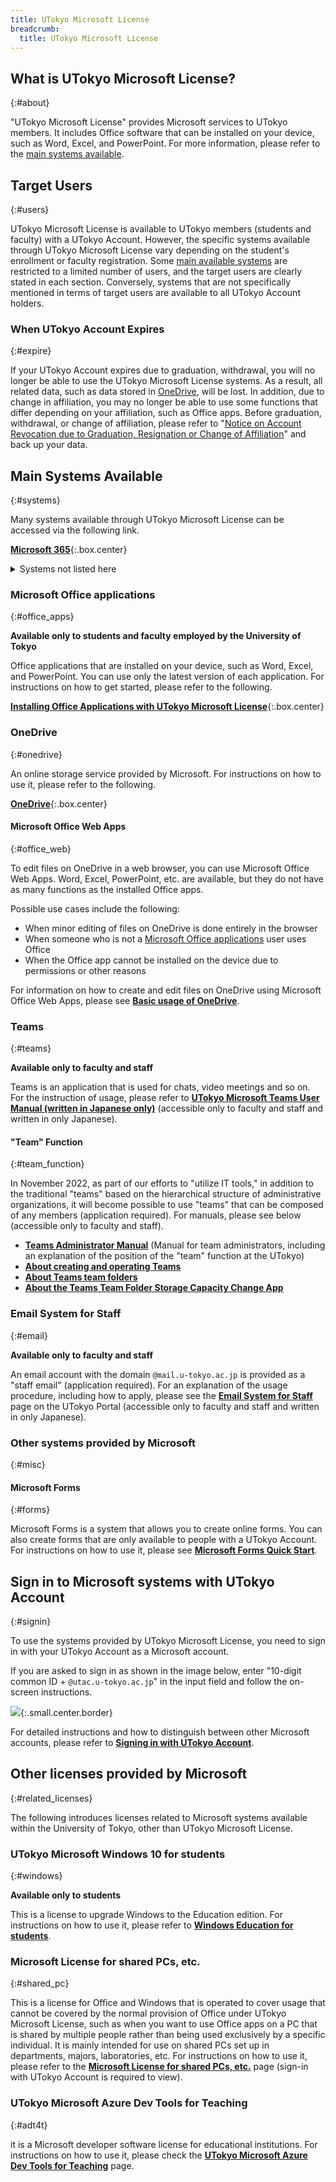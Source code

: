 ```yaml
---
title: UTokyo Microsoft License
breadcrumb:
  title: UTokyo Microsoft License
---
```


## What is UTokyo Microsoft License?
{:#about}

"UTokyo Microsoft License" provides Microsoft services to UTokyo members. It includes Office software that can be installed on your device, such as Word, Excel, and PowerPoint. For more information, please refer to the [main systems available](#systems).

## Target Users
{:#users}

UTokyo Microsoft License is available to UTokyo members (students and faculty) with a UTokyo Account. However, the specific systems available through UTokyo Microsoft License vary depending on the student's enrollment or faculty registration. Some [main available systems](#systems) are restricted to a limited number of users, and the target users are clearly stated in each section. Conversely, systems that are not specifically mentioned in terms of target users are available to all UTokyo Account holders.

### When UTokyo Account Expires
{:#expire}

If your UTokyo Account expires due to graduation, withdrawal, you will no longer be able to use the UTokyo Microsoft License systems. As a result, all related data, such as data stored in [OneDrive](#onedrive), will be lost. In addition, due to change in affiliation, you may no longer be able to use some functions that differ depending on your affiliation, such as Office apps. Before graduation, withdrawal, or change of affiliation, please refer to "[Notice on Account Revocation due to Graduation, Resignation or Change of Affiliation](/en/systems/leave/)" and back up your data.

## Main Systems Available
{:#systems}

Many systems available through UTokyo Microsoft License can be accessed via the following link.

**[Microsoft 365](https://www.microsoft365.com/login)**{:.box.center}

<details>
<summary>Systems not listed here</summary>

Microsoft provides systems other than those listed below, and it is possible to sign in and use them with your UTokyo Account. While we **do not guarantee continuous use** of these systems, we do not prevent their use under **your own responsibility**. Specific risks include the possibility that **a system that was previously available may suddenly become unavailable** due to changes in Microsoft's provision policy. In addition, we **may be unable to provide support** for these systems. Please keep these points in mind when using these systems. If you feel that a particular system is **especially** necessary for education, research, or work, please contact us using the [email form of the utelecon support desk](/en/support/#email-form).
</details>

### Microsoft Office applications
{:#office_apps}

**Available only to students and faculty employed by the University of Tokyo**

Office applications that are installed on your device, such as Word, Excel, and PowerPoint. You can use only the latest version of each application. For instructions on how to get started, please refer to the following.

**[Installing Office Applications with UTokyo Microsoft License](./install)**{:.box.center}

### OneDrive
{:#onedrive}

An online storage service provided by Microsoft. For instructions on how to use it, please refer to the following.

**[OneDrive](./onedrive/)**{:.box.center}

#### Microsoft Office Web Apps
{:#office_web}

To edit files on OneDrive in a web browser, you can use Microsoft Office Web Apps. Word, Excel, PowerPoint, etc. are available, but they do not have as many functions as the installed Office apps.

Possible use cases include the following:
- When minor editing of files on OneDrive is done entirely in the browser
- When someone who is not a [Microsoft Office applications](#office_apps) user uses Office
- When the Office app cannot be installed on the device due to permissions or other reasons

For information on how to create and edit files on OneDrive using Microsoft Office Web Apps, please see **[Basic usage of OneDrive](./onedrive/basic)**.

### Teams
{:#teams}

**Available only to faculty and staff**

Teams is an application that is used for chats, video meetings and so on. For the instruction of usage, please refer to **[UTokyo Microsoft Teams User Manual (written in Japanese only)](https://univtokyo.sharepoint.com/sites/utokyoportal/wiki/SiteAssets/d/Useful_Tools/%E3%80%8C%E6%9D%B1%E4%BA%AC%E5%A4%A7%E5%AD%A6%E7%89%88_Microsoft_Teams%E5%88%A9%E7%94%A8%E3%83%9E%E3%83%8B%E3%83%A5%E3%82%A2%E3%83%AB%EF%BC%8820210311%EF%BC%89%E3%80%8D.pdf)** (accessible only to faculty and staff and written in only Japanese).

#### "Team" Function
{:#team_function}

In November 2022, as part of our efforts to "utilize IT tools," in addition to the traditional "teams" based on the hierarchical structure of administrative organizations, it will become possible to use "teams" that can be composed of any members (application required). For manuals, please see below (accessible only to faculty and staff).
- **[Teams Administrator Manual](https://univtokyo.sharepoint.com/sites/utokyoportal/wiki/SiteAssets/d/Useful_Tools/Teams%E7%AE%A1%E7%90%86%E8%80%85%E3%83%9E%E3%83%8B%E3%83%A5%E3%82%A2%E3%83%AB.pdf)** (Manual for team administrators, including an explanation of the position of the "team" function at the UTokyo)
- **[About creating and operating Teams](https://univtokyo.sharepoint.com/sites/utokyoportal/wiki/d/IT_Tool_020.aspx )**
- **[About Teams team folders](https://univtokyo.sharepoint.com/sites/utokyoportal/wiki/d/Share_Teams_files.aspx )**
- **[About the Teams Team Folder Storage Capacity Change App](https://univtokyo.sharepoint.com/sites/utokyoportal/wiki/d/Teams_Change_Storage_Limit.aspx)**

### Email System for Staff

{:#email}

**Available only to faculty and staff**

An email account with the domain `@mail.u-tokyo.ac.jp` is provided as a "staff email" (application required). For an explanation of the usage procedure, including how to apply, please see the **[Email System for Staff](https://univtokyo.sharepoint.com/sites/utokyoportal/wiki/d/Email_system_for_staff.aspx)** page on the UTokyo Portal (accessible only to faculty and staff and written in only Japanese).

### Other systems provided by Microsoft
{:#misc}

#### Microsoft Forms
{:#forms}

Microsoft Forms is a system that allows you to create online forms. You can also create forms that are only available to people with a UTokyo Account. For instructions on how to use it, please see **[Microsoft Forms Quick Start](https://support.microsoft.com/ja-jp/office/620daa7a-3e03-4013-8f92-5cce86210ef6)**.

## Sign in to Microsoft systems with UTokyo Account
{:#signin}

To use the systems provided by UTokyo Microsoft License, you need to sign in with your UTokyo Account as a Microsoft account.

If you are asked to sign in as shown in the image below, enter "10-digit common ID + `@utac.u-tokyo.ac.jp`" in the input field and follow the on-screen instructions.

![](./img/microsoft-signin-instruction-1.png){:.small.center.border}

For detailed instructions and how to distinguish between other Microsoft accounts, please refer to **[Signing in with UTokyo Account](./signin)**.

## Other licenses provided by Microsoft
{:#related_licenses}

The following introduces licenses related to Microsoft systems available within the University of Tokyo, other than UTokyo Microsoft License.

### UTokyo Microsoft Windows 10 for students
{:#windows}

**Available only to students**

This is a license to upgrade Windows to the Education edition. For instructions on how to use it, please refer to **[Windows Education for students](./windows_education_for_students)**.

### Microsoft License for shared PCs, etc.
{:#shared_pc}

This is a license for Office and Windows that is operated to cover usage that cannot be covered by the normal provision of Office under UTokyo Microsoft License, such as when you want to use Office apps on a PC that is shared by multiple people rather than being used exclusively by a specific individual. It is mainly intended for use on shared PCs set up in departments, majors, laboratories, etc. For instructions on how to use it, please refer to the **[Microsoft License for shared PCs, etc.](https://univtokyo.sharepoint.com/sites/utokyoaccount/SitePages/Microsoft-license-for-shared-PC.aspx)** page (sign-in with UTokyo Account is required to view).

### UTokyo Microsoft Azure Dev Tools for Teaching
{:#adt4t}

it is a Microsoft developer software license for educational institutions. For instructions on how to use it, please check the **[UTokyo Microsoft Azure Dev Tools for Teaching](adt4t)** page.

